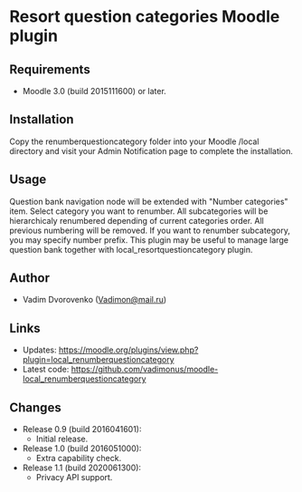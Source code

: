 Resort question categories Moodle plugin
========================================

Requirements
------------
- Moodle 3.0 (build 2015111600) or later.

Installation
------------
Copy the renumberquestioncategory folder into your Moodle /local directory and visit your Admin Notification page to complete the installation.

Usage
-----
Question bank navigation node will be extended with "Number categories" item. Select category you want to renumber. All subcategories will
be hierarchicaly renumbered depending of current categories order. All previous numbering will be removed. If you want to renumber subcategory, 
you may specify number prefix. This plugin may be useful to manage large question bank together with local_resortquestioncategory 
plugin.

Author
------
- Vadim Dvorovenko (Vadimon@mail.ru)

Links
-----
- Updates: https://moodle.org/plugins/view.php?plugin=local_renumberquestioncategory
- Latest code: https://github.com/vadimonus/moodle-local_renumberquestioncategory

Changes
-------
- Release 0.9 (build 2016041601):
    - Initial release.
- Release 1.0 (build 2016051000):
    - Extra capability check.
- Release 1.1 (build 2020061300):
    - Privacy API support.
